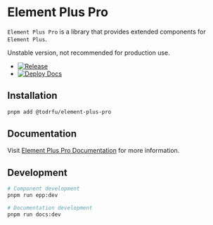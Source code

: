 # Element Plus Pro

`Element Plus Pro` is a library that provides extended components for `Element Plus`.

Unstable version, not recommended for production use.

+ [![Release](https://github.com/todrfu/element-plus-pro/actions/workflows/release.yml/badge.svg)](https://github.com/todrfu/element-plus-pro/actions/workflows/release.yml)
+ [![Deploy Docs](https://github.com/todrfu/element-plus-pro/actions/workflows/docs.yml/badge.svg)](https://github.com/todrfu/element-plus-pro/actions/workflows/docs.yml)

## Installation

```bash
pnpm add @todrfu/element-plus-pro
```

## Documentation

Visit [Element Plus Pro Documentation](https://todrfu.github.io/element-plus-pro/) for more information.

## Development

```bash
# Component development
pnpm run epp:dev

# Documentation development
pnpm run docs:dev
```
